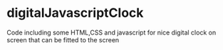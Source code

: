 # digitalJavascriptClock
Code including some HTML,CSS and javascript for nice digital clock on screen that can be fitted to the screen
